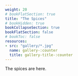 ```yaml
---
weight: 20
# bookFlatSection: true
title: "The Spices"
# bookHidden: true
bookCollapseSection: true
bookFlatSection: false
# bookToc: false
resources: 
- src: "gallery/*.jpg"
  name: gallery-:counter
  title: gallery-title-:counter
---
```


The spices are here.

